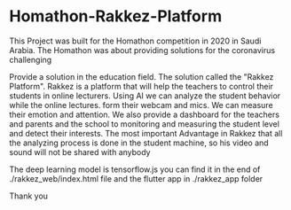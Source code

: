 # Homathon-Rakkez-Platform
This Project was built for the Homathon competition in 2020 in Saudi Arabia. The Homathon was about providing solutions for the coronavirus challenging

Provide a solution in the education field. The solution called the "Rakkez Platform". Rakkez is a platform that will help the teachers to control their students in online lecturers. Using AI we can analyze the student behavior while the online lectures. form their webcam and mics. We can measure their emotion and attention. We also provide a dashboard for the teachers and parents and the school to monitoring and measuring the student level and detect their interests. The most important Advantage in Rakkez that all the analyzing process is done in the student machine, so his video and sound will not be shared with anybody

The deep learning model is tensorflow.js you can find it in the end of ./rakkez_web/index.html file 
and the flutter app in ./rakkez_app folder 

Thank you 
